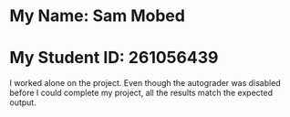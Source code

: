 # My Name: Sam Mobed #
# My Student ID: 261056439 #

I worked alone on the project. Even though the autograder was disabled before I could complete my project, all the results match the expected output. 
